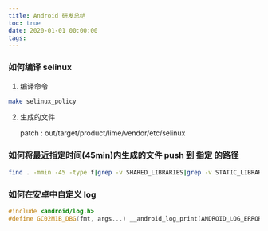 ```yaml
---
title: Android 研发总结
toc: true
date: 2020-01-01 00:00:00
tags: 
---
```


### 如何编译 selinux

1. 编译命令

```bash
make selinux_policy
```

2. 生成的文件

   patch : out/target/product/lime/vendor/etc/selinux

### 如何将最近指定时间(45min)内生成的文件 push 到 指定 的路径

```bash
find . -mmin -45 -type f|grep -v SHARED_LIBRARIES|grep -v STATIC_LIBRARIES|grep -Ei "so|bin"|grep -v symbols|xargs -t -I '{}' adb push {} /vendor/lib64/{}
```

### 如何在安卓中自定义 log

```c++
#include <android/log.h>		
#define GC02M1B_DBG(fmt, args...) __android_log_print(ANDROID_LOG_ERROR, "GC02M1B",fmt, ##args)
```

